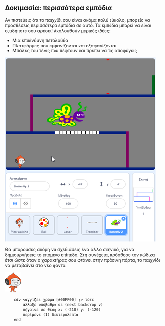 ## Δοκιμασία: περισσότερα εμπόδια

Αν πιστεύεις ότι το παιχνίδι σου είναι ακόμα πολύ εύκολο, μπορείς να προσθέσεις περισσότερα εμπόδια σε αυτό. Τα εμπόδια μπορεί να είναι ο,τιδήποτε σου αρέσει! Ακολουθούν μερικές ιδέες:

+ Μια επικίνδυνη πεταλούδα
+ Πλατφόρμες που εμφανίζονται και εξαφανίζονται
+ Μπάλες του τένις που πέφτουν και πρέπει να τις αποφύγεις

![στιγμιότυπο οθόνης](images/dodge-obstacles.png)

Θα μπορούσες ακόμη να σχεδιάσεις ένα άλλο σκηνικό, για να δημιουργήσεις το επόμενο επίπεδο. Στη συνέχεια, πρόσθεσε τον κώδικα έτσι ώστε όταν ο χαρακτήρας σου φτάνει στην πράσινη πόρτα, το παιχνίδι να μεταβαίνει στο νέο φόντο:

![κινούμενη εικόνα pico](images/pico_walking_sprite.png)

```blocks3
    εάν <αγγίζει χρώμα [#00FF00] ;> τότε 
        άλλαξε υπόβαθρο σε (next backdrop v)
        πήγαινε σε θέση x: (-210) y: (-120)
        περίμενε (1) δευτερόλεπτα
    end
```